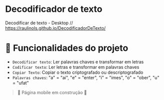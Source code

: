 # Decodificador de texto
Decodificar de texto - Desktop // https://raulinols.github.io/DecodificadorDeTexto/
# :hammer: Funcionalidades do projeto

- `Decodificar texto`: Ler palavras chaves e transformar em letras
- `Codificar texto`: Ler letras e transformar em palavras chaves
- `Copiar Texto`: Copiar o texto criptografado ou descriptografado
- `Palavras chaves`: "a" = "ai", "e" = "enter", "i" = "imes", "o" = "ober", "u" = "ufat"
> :construction: Página mobile em construção :construction:
> 
